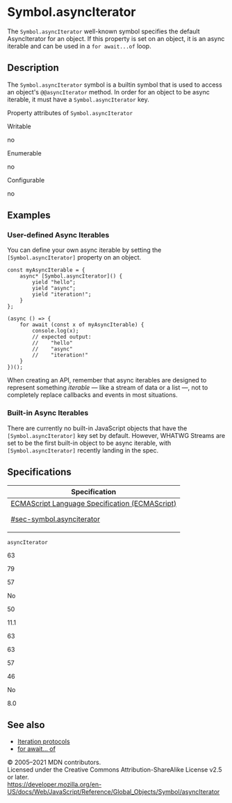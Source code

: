 # Symbol.asyncIterator

The `Symbol.asyncIterator` well-known symbol specifies the default AsyncIterator for an object. If this property is set on an object, it is an async iterable and can be used in a `for await...of` loop.

## Description

The `Symbol.asyncIterator` symbol is a builtin symbol that is used to access an object's `@@asyncIterator` method. In order for an object to be async iterable, it must have a `Symbol.asyncIterator` key.

Property attributes of `Symbol.asyncIterator`

Writable

no

Enumerable

no

Configurable

no

## Examples

### User-defined Async Iterables

You can define your own async iterable by setting the `[Symbol.asyncIterator]` property on an object.

    const myAsyncIterable = {
        async* [Symbol.asyncIterator]() {
            yield "hello";
            yield "async";
            yield "iteration!";
        }
    };

    (async () => {
        for await (const x of myAsyncIterable) {
            console.log(x);
            // expected output:
            //    "hello"
            //    "async"
            //    "iteration!"
        }
    })();

When creating an API, remember that async iterables are designed to represent something _iterable_ — like a stream of data or a list —, not to completely replace callbacks and events in most situations.

### Built-in Async Iterables

There are currently no built-in JavaScript objects that have the `[Symbol.asyncIterator]` key set by default. However, WHATWG Streams are set to be the first built-in object to be async iterable, with `[Symbol.asyncIterator]` recently landing in the spec.

## Specifications

<table><thead><tr class="header"><th>Specification</th></tr></thead><tbody><tr class="odd"><td><a href="https://tc39.es/ecma262/#sec-symbol.asynciterator">ECMAScript Language Specification (ECMAScript) 
<br/>

<span class="small">#sec-symbol.asynciterator</span></a></td></tr></tbody></table>

`asyncIterator`

63

79

57

No

50

11.1

63

63

57

46

No

8.0

## See also

-   [Iteration protocols](../../iteration_protocols)
-   [for await... of](../../statements/for-await...of)

© 2005–2021 MDN contributors.  
Licensed under the Creative Commons Attribution-ShareAlike License v2.5 or later.  
<a href="https://developer.mozilla.org/en-US/docs/Web/JavaScript/Reference/Global_Objects/Symbol/asyncIterator" class="_attribution-link">https://developer.mozilla.org/en-US/docs/Web/JavaScript/Reference/Global_Objects/Symbol/asyncIterator</a>
